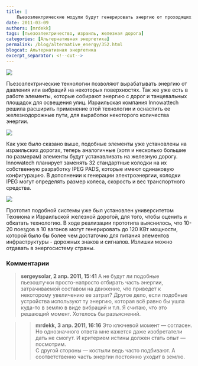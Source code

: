 ```yaml
---
title: |
    Пьезоэлектрические модули будут генерировать энергию от проходящих поездов!
date: 2011-03-09
authors: [mrdekk]
tags: [пьезоэлектричество, израиль, железная дорога]
categories: [Альтернативная энергетика]
permalink: /blog/alternative_energy/352.html
blogcat: Альтернативная энергетика
excerpt_separator: <!--cut-->
---
```



![](http://itw66.ru/uploads/images/00/00/01/2011/03/09/487e43.jpg)


Пьезоэлектрические технологии позволяют вырабатывать энергию от давления или вибраций на некоторых поверхностях. Так же уже есть в работе элементы, которые собирают энергию с дорог и танцевальных площадок для освещения улиц. Израильская компания Innowattech решила расширить применение этой технологии и оснастить ее железнодорожные пути, для выработки некоторого количества энергии.


<!--cut-->



![](http://itw66.ru/uploads/images/00/00/01/2011/03/09/e387b1.jpg)


Как уже было сказано выше, подобные элементы уже установлены на израильских дорогах, теперь аналогичные (хотя и несколько большие по размерам) элементы будут устанавливать на железную дорогу. Innowatech планирует заменять 32 стандартные колодки на их собственную разработку IPEG PADS, которые имеют одинаковую конфигурацию. В дополнении к генерации электроэнергии, колодки IPEG могут определять размер колеса, скорость и вес транспортного средства. 


![](http://itw66.ru/uploads/images/00/00/01/2011/03/09/e24d40.jpg)


Прототип подобной системы уже был установлен университетом Техниона и Израильской железной дорогой, для того, чтобы оценить и обкатать технологию. В ходе реализации прототипа выяснилось, что 10-20 поездов в 10 вагонов могут генерировать до 120 КВт мощности, которой было бы более чем достаточно для питания элементов инфраструктуры - дорожных знаков и сигналов. Излишки можно отдавать в энергосистему страны.

### Комментарии

> **sergeysolar, 2 апр. 2011, 15:41**
> А не будут ли подобные пьезоштучки просто-напросто отбирать часть энергии, затрачиваемой составом на движение, что приведет к некоторому увеличению ее затрат? Другое дело, если подобные устройства используют ту энергию, которая всё равно бы ушла куда-то в землю в виде вибраций и т.п. Я считаю, что это решающий момент. Хотелось бы разъяснений.

>> **mrdekk, 3 апр. 2011, 16:16**
>> Это ключевой момент — согласен. Но однозначного ответа мне кажется даже изобретатели дать не смогут. И критерием истины должен стать опыт — посмотрим.<br/>
С другой стороны — костыли ведь часто подбивают. А соответственно часть энергии постоянно уходит в землю.
